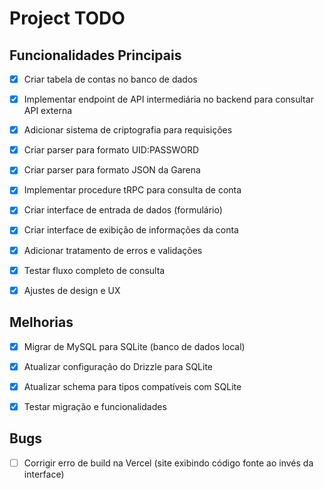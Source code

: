 # Project TODO

## Funcionalidades Principais

- [x] Criar tabela de contas no banco de dados
- [x] Implementar endpoint de API intermediária no backend para consultar API externa
- [x] Adicionar sistema de criptografia para requisições
- [x] Criar parser para formato UID:PASSWORD
- [x] Criar parser para formato JSON da Garena
- [x] Implementar procedure tRPC para consulta de conta
- [x] Criar interface de entrada de dados (formulário)
- [x] Criar interface de exibição de informações da conta
- [x] Adicionar tratamento de erros e validações
- [x] Testar fluxo completo de consulta
- [x] Ajustes de design e UX



## Melhorias

- [x] Migrar de MySQL para SQLite (banco de dados local)
- [x] Atualizar configuração do Drizzle para SQLite
- [x] Atualizar schema para tipos compatíveis com SQLite
- [x] Testar migração e funcionalidades



## Bugs

- [ ] Corrigir erro de build na Vercel (site exibindo código fonte ao invés da interface)

